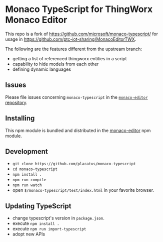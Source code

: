 # Monaco TypeScript for ThingWorx Monaco Editor

This repo is a fork of https://github.com/microsoft/monaco-typescript/ for usage in https://github.com/ptc-iot-sharing/MonacoEditorTWX.

The following are the features different from the upstream branch:
* getting a list of referenced thingworx entities in a script
* capability to hide models from each other
* defining dynamic languages
## Issues

Please file issues concerning `monaco-typescript` in the [`monaco-editor` repository](https://github.com/ptc-iot-sharing/MonacoEditorTWX).

## Installing

This npm module is bundled and distributed in the [monaco-editor](https://www.npmjs.com/package/monaco-editor) npm module.

## Development

- `git clone https://github.com/placatus/monaco-typescript`
- `cd monaco-typescript`
- `npm install .`
- `npm run compile`
- `npm run watch`
- open `$/monaco-typescript/test/index.html` in your favorite browser.

## Updating TypeScript

- change typescript's version in `package.json`.
- execute `npm install .`
- execute `npm run import-typescript`
- adopt new APIs